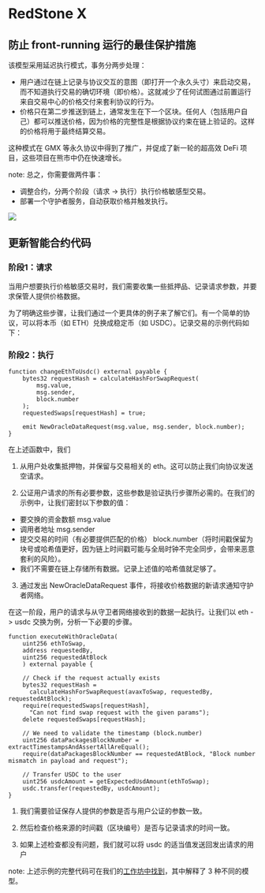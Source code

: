 
# RedStone X


## 防止 front-running 运行的最佳保护措施

该模型采用延迟执行模式，事务分两步处理：

- 用户通过在链上记录与协议交互的意图（即打开一个永久头寸）来启动交易，而不知道执行交易的确切环境（即价格）。这就减少了任何试图通过前置运行来自交易中心的价格交付来套利协议的行为。
- 价格只在第二步推送到链上，通常发生在下一个区块。任何人（包括用户自己）都可以推送价格，因为价格的完整性是根据协议约束在链上验证的。这样的价格将用于最终结算交易。

这种模式在 GMX 等永久协议中得到了推广，并促成了新一轮的超高效 DeFi 项目，这些项目在熊市中仍在快速增长。


note: 总之，你需要做两件事：

- 调整合约，分两个阶段（请求 -> 执行）执行价格敏感型交易。
- 部署一个守护者服务，自动获取价格并触发执行。

![](https://docs.redstone.finance/assets/images/redstone-x-e9ec31fde85dd576db312d3686743644.png)



## 更新智能合约代码

### 阶段1：请求

当用户想要执行价格敏感交易时，我们需要收集一些抵押品、记录请求参数，并要求保管人提供价格数据。

为了明确这些步骤，让我们通过一个更具体的例子来了解它们。有一个简单的协议，可以将本币（如 ETH）兑换成稳定币（如 USDC）。记录交易的示例代码如下：

### 阶段2：执行

```solidity
function changeEthToUsdc() external payable {
    bytes32 requestHash = calculateHashForSwapRequest(
        msg.value,
        msg.sender,
        block.number
    );
    requestedSwaps[requestHash] = true;
    
    emit NewOracleDataRequest(msg.value, msg.sender, block.number);
}
```

在上述函数中，我们

1) 从用户处收集抵押物，并保留与交易相关的 eth。这可以防止我们向协议发送空请求。

2) 公证用户请求的所有必要参数，这些参数是验证执行步骤所必需的。在我们的示例中，让我们密封以下参数的值：

- 要交换的资金数额 msg.value
- 调用者地址 msg.sender
- 提交交易的时间（有必要提供匹配的价格） block.number（将时间戳保留为块号或哈希值更好，因为链上时间戳可能与全局时钟不完全同步，会带来恶意套利的风险）。
- 我们不需要在链上存储所有数据。记录上述值的哈希值就足够了。

3) 通过发出 NewOracleDataRequest 事件，将接收价格数据的新请求通知守护者网络。

在这一阶段，用户的请求与从守卫者网络接收到的数据一起执行。让我们以 eth -> usdc 交换为例，分析一下必要的步骤。

```solidity
function executeWithOracleData(
    uint256 ethToSwap,
    address requestedBy,
    uint256 requestedAtBlock
    ) external payable {

    // Check if the request actually exists
    bytes32 requestHash =
      calculateHashForSwapRequest(avaxToSwap, requestedBy, requestedAtBlock);
    require(requestedSwaps[requestHash],
      "Can not find swap request with the given params");
    delete requestedSwaps[requestHash];

    // We need to validate the timestamp (block.number)
    uint256 dataPackagesBlockNumber = extractTimestampsAndAssertAllAreEqual();
    require(dataPackagesBlockNumber == requestedAtBlock, "Block number mismatch in payload and request");

    // Transfer USDC to the user
    uint256 usdcAmount = getExpectedUsdAmount(ethToSwap);
    usdc.transfer(requestedBy, usdcAmount);
}
```

1) 我们需要验证保存人提供的参数是否与用户公证的参数一致。

2) 然后检查价格来源的时间戳（区块编号）是否与记录请求的时间一致。

3) 如果上述检查都没有问题，我们就可以将 usdc 的适当值发送回发出请求的用户

note: 上述示例的完整代码可在我们的[工作坊中找到](https://github.com/redstone-finance/redstone-3-models-dex-example)，其中解释了 3 种不同的模型。
